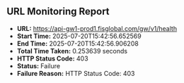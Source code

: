 ## URL Monitoring Report

- **URL:** https://api-gw1-prod1.fisglobal.com/gw/v1/health
- **Start Time:** 2025-07-20T15:42:56.652569
- **End Time:** 2025-07-20T15:42:56.906208
- **Total Time Taken:** 0.253639 seconds
- **HTTP Status Code:** 403
- **Status:** Failure
- **Failure Reason:** HTTP Status Code: 403
